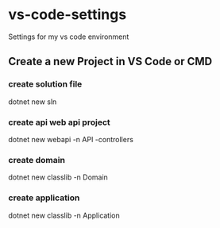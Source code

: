 # vs-code-settings
Settings for my vs code environment


## Create a new Project in VS Code or CMD

### create solution file
dotnet new sln

### create api web api project
dotnet new webapi -n API -controllers


### create domain
dotnet new classlib -n Domain


### create application
dotnet new classlib -n Application
